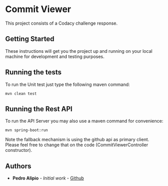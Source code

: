 # Commit Viewer

This project consists of a Codacy challenge response.

## Getting Started

These instructions will get you the project up and running on your local machine for development and testing purposes.

## Running the tests

To run the Unit test just type the following maven command:

```
mvn clean test
```

## Running the Rest API

To run the API Server you may also use a maven command for convenience:
 
 ```
mvn spring-boot:run
 ```

Note the fallback mechanism is using the github api as primary client. 
Please feel free to change that on the code (CommitViewerController constructor). 

## Authors

* **Pedro Alipio** - *Initial work* - [Github](https://github.com/pmalipio)

